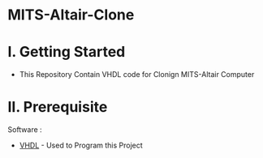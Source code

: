 # MITS-Altair-Clone

# I. Getting Started
* This Repository Contain VHDL code for Clonign MITS-Altair Computer

# II. Prerequisite

Software :

* [VHDL](https://vhdlweb.com/) - Used to Program this Project
